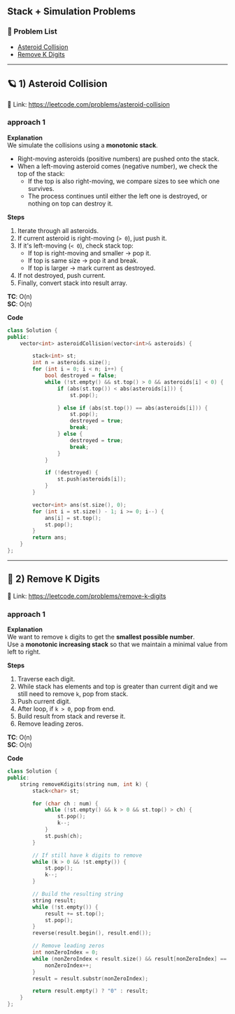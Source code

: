 ## **Stack + Simulation Problems**

### 📄 Problem List

- [Asteroid Collision](https://leetcode.com/problems/asteroid-collision)
- [Remove K Digits](https://leetcode.com/problems/remove-k-digits)

---

## 🪐 1) Asteroid Collision

🔗 Link: https://leetcode.com/problems/asteroid-collision

### approach 1

**Explanation**  
We simulate the collisions using a **monotonic stack**.

- Right-moving asteroids (positive numbers) are pushed onto the stack.
- When a left-moving asteroid comes (negative number), we check the top of the stack:
  - If the top is also right-moving, we compare sizes to see which one survives.
  - The process continues until either the left one is destroyed, or nothing on top can destroy it.

**Steps**

1. Iterate through all asteroids.
2. If current asteroid is right-moving (`> 0`), just push it.
3. If it's left-moving (`< 0`), check stack top:
   - If top is right-moving and smaller → pop it.
   - If top is same size → pop it and break.
   - If top is larger → mark current as destroyed.
4. If not destroyed, push current.
5. Finally, convert stack into result array.

**TC**: O(n)  
**SC**: O(n)

**Code**

```cpp
class Solution {
public:
    vector<int> asteroidCollision(vector<int>& asteroids) {

        stack<int> st;
        int n = asteroids.size();
        for (int i = 0; i < n; i++) {
            bool destroyed = false;
            while (!st.empty() && st.top() > 0 && asteroids[i] < 0) {
                if (abs(st.top()) < abs(asteroids[i])) {
                    st.pop();

                } else if (abs(st.top()) == abs(asteroids[i])) {
                    st.pop();
                    destroyed = true;
                    break;
                } else {
                    destroyed = true;
                    break;
                }
            }

            if (!destroyed) {
                st.push(asteroids[i]);
            }
        }

        vector<int> ans(st.size(), 0);
        for (int i = st.size() - 1; i >= 0; i--) {
            ans[i] = st.top();
            st.pop();
        }
        return ans;
    }
};
```

---

## 🔢 2) Remove K Digits

🔗 Link: https://leetcode.com/problems/remove-k-digits

### approach 1

**Explanation**  
We want to remove `k` digits to get the **smallest possible number**.  
Use a **monotonic increasing stack** so that we maintain a minimal value from left to right.

**Steps**

1. Traverse each digit.
2. While stack has elements and top is greater than current digit and we still need to remove `k`, pop from stack.
3. Push current digit.
4. After loop, if `k > 0`, pop from end.
5. Build result from stack and reverse it.
6. Remove leading zeros.

**TC**: O(n)  
**SC**: O(n)

**Code**

```cpp
class Solution {
public:
    string removeKdigits(string num, int k) {
        stack<char> st;

        for (char ch : num) {
            while (!st.empty() && k > 0 && st.top() > ch) {
                st.pop();
                k--;
            }
            st.push(ch);
        }

        // If still have k digits to remove
        while (k > 0 && !st.empty()) {
            st.pop();
            k--;
        }

        // Build the resulting string
        string result;
        while (!st.empty()) {
            result += st.top();
            st.pop();
        }
        reverse(result.begin(), result.end());

        // Remove leading zeros
        int nonZeroIndex = 0;
        while (nonZeroIndex < result.size() && result[nonZeroIndex] == '0') {
            nonZeroIndex++;
        }
        result = result.substr(nonZeroIndex);

        return result.empty() ? "0" : result;
    }
};
```
